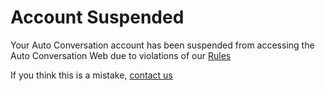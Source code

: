 # Account Suspended



Your Auto Conversation account has been suspended from accessing the Auto Conversation Web due to violations of our [Rules](/rules)



If you think this is a mistake, [contact us](mailto:autoconversationappeals@gmail.com)
